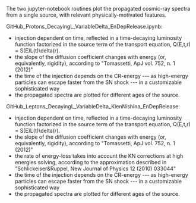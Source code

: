 The two jupyter-notebook routines plot the propagated cosmic-ray spectra from a single source, with relevant physically-motivated features.

GitHub_Protons_DecayingL_VariableDelta_EnDepRelease.ipynb: 
- injection dependent on time, reflected in a time-decaying luminosity function factorized in the source term of the transport equation, Q(E,t,r) = S(E)L(t)\delta(r).
- the slope of the diffusion coefficient changes with energy (or, equivalently, rigidity), according to "Tomassetti, ApJ vol. 752, n. 1 (2012)"
- the time of the injection depends on the CR-energy --- as high-energy particles can escape faster from the SN shock --- in a customizable sophisticated way
- the propagated spectra are plotted for different ages of the source.

GitHub_Leptons_DecayingL_VariableDelta_KlenNishina_EnDepRelease: 
- injection dependent on time, reflected in a time-decaying luminosity function factorized in the source term of the transport equation, Q(E,t,r) = S(E)L(t)\delta(r).
- the slope of the diffusion coefficient changes with energy (or, equivalently, rigidity), according to "Tomassetti, ApJ vol. 752, n. 1 (2012)"
- the rate of energy-loss takes into account the KN corrections at high energies solving, according to the approximation described in "Schlickeiser&Ruppel, New Journal of Physics 12 (2010) 033044"
- the time of the injection depends on the CR-energy --- as high-energy particles can escape faster from the SN shock --- in a customizable sophisticated way
- the propagated spectra are plotted for different ages of the source.
